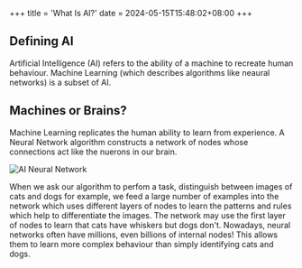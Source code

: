 +++
title = 'What Is AI?'
date = 2024-05-15T15:48:02+08:00
+++
## Defining AI 

Artificial Intelligence (AI) refers to the ability of a machine to recreate human behaviour. Machine Learning (which describes algorithms like neaural networks) is a subset of AI. 

## Machines or Brains?

Machine Learning replicates the human ability to learn from experience. A Neural Network algorithm constructs a network of nodes whose connections act like the nuerons in our brain.  

![AI Neural Network](images/TrustworthyAIneuralnetwork.jpeg)


When we ask our algorithm to perfom a task, distinguish between images of cats and dogs for example,  we feed a large number of examples into the network which uses different layers of nodes to learn the patterns and rules which help to differentiate the images. The network may use the first layer of nodes to learn that cats have whiskers but dogs don't. Nowadays, neural networks often have millions, even billions of internal nodes! This allows them to learn more complex behaviour than simply identifying cats and dogs. 